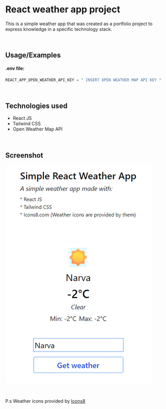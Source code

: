 
# React weather app project

This is a simple weather app that was created as a portfolio project to express knowledge in a specific technology stack.

&nbsp;


## Usage/Examples


#### .env file:

```javascript
REACT_APP_OPEN_WEATHER_API_KEY = " INSERT OPEN WEATHER MAP API KEY " 
```


&nbsp;  

## Technologies used

- React JS
- Tailwind CSS
- Open Weather Map API

&nbsp;
## Screenshot

![Failed to load screenshot](/readmeScreenshots/one.png?raw=true "Screenshot of the interface")

&nbsp;  

P.s Weather icons provided by [Icons8](https://icons8.com/)

